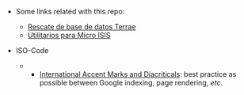 * Some links related with this repo:
     - [Rescate de base de datos Terrae](http://rescatandoterrae.tumblr.com/)
     - [Utilitarios para Micro ISIS](http://www.santafe-conicet.gov.ar/servicios/isis/utilitarios/manzanos.htm)
     
* ISO-Code
     - * [International Accent Marks and Diacriticals](http://www.starr.net/is/type/htmlcodes.html): best practice as possible between Google indexing, page rendering, _etc_.
